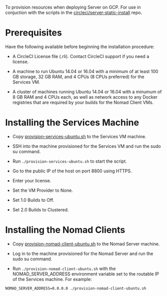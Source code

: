 To provision resources when deploying Server on GCP. For use in conjuction with the scripts in the [circleci/server-static-install](https://github.com/circleci/server-static-install) repo.


# Prerequisites
Have the following available before beginning the installation procedure:

- A CircleCI License file (.rli). Contact CircleCI support if you need a license.

- A machine to run Ubuntu 14.04 or 16.04 with a minimum of at least 100 GB storage, 32 GB RAM, and 4 CPUs (8 CPUs preferred) for the Services VM.

- A cluster of machines running Ubuntu 14.04 or 16.04 with a minumum of 8 GB RAM and 4 CPUs each, as well as network access to any Docker registries that are required by your builds for the Nomad Client VMs.


# Installing the Services Machine
- Copy [provision-services-ubuntu.sh](https://raw.githubusercontent.com/circleci/server-static-install/master/provision-services-ubuntu.sh) to the Services VM machine.

- SSH into the machine provisioned for the Services VM and run the sudo su command.

- Run `./provision-services-ubuntu.sh` to start the script.

- Go to the public IP of the host on port 8800 using HTTPS.

- Enter your license.

- Set the VM Provider to None.

- Set 1.0 Builds to Off.

- Set 2.0 Builds to Clustered.

# Installing the Nomad Clients
- Copy [provision-nomad-client-ubuntu.sh](https://raw.githubusercontent.com/circleci/server-static-install/master/provision-nomad-client-ubuntu.sh) to the Nomad Server machine.

- Log in to the machine provisioned for the Nomad Server and run the sudo su command.

- Run `./provision-nomad-client-ubuntu.sh` with the NOMAD_SERVER_ADDRESS environment variable set to the routable IP of the Services machine. For example:

```
NOMAD_SERVER_ADDRESS=0.0.0.0 ./provision-nomad-client-ubuntu.sh
```